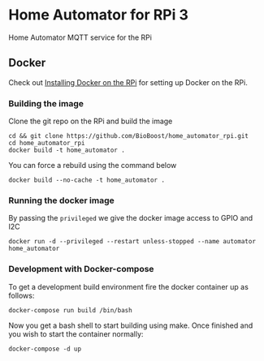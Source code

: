 # Home Automator for RPi 3

Home Automator MQTT service for the RPi

## Docker

Check out [Installing Docker on the RPi](docs/docker.md) for setting up Docker on the RPi.

### Building the image

Clone the git repo on the RPi and build the image

```shell
cd && git clone https://github.com/BioBoost/home_automator_rpi.git
cd home_automator_rpi
docker build -t home_automator .
```

You can force a rebuild using the command below
```shell
docker build --no-cache -t home_automator .
```

### Running the docker image

By passing the `privileged` we give the docker image access to GPIO and I2C
```shell
docker run -d --privileged --restart unless-stopped --name automator home_automator
```

### Development with Docker-compose

To get a development build environment fire the docker container up as follows:

```shell
docker-compose run build /bin/bash
```

Now you get a bash shell to start building using make. Once finished and you wish to start the container normally:

```shell
docker-compose -d up
```